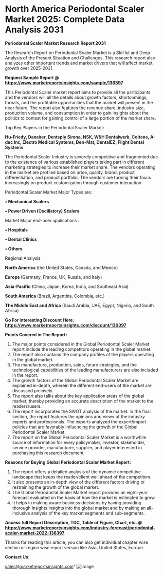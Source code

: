 # North America Periodontal Scaler Market 2025: Complete Data Analysis 2031

<strong>Periodontal Scaler Market Research Report 2031</strong>

The Research Report on Periodontal Scaler Market is a Skillful and Deep Analysis of the Present Situation and Challenges. This research report also analyzes other important trends and market drivers that will affect market growth over 2025-2031.

<strong>Request Sample Report @ <a href=https://www.marketreportsinsights.com/sample/136397>https://www.marketreportsinsights.com/sample/136397</a></strong>

This Periodontal Scaler market report aims to provide all the participants and the vendors will all the details about growth factors, shortcomings, threats, and the profitable opportunities that the market will present in the near future. The report also features the revenue share, industry size, production volume, and consumption in order to gain insights about the politics to contest for gaining control of a large portion of the market share.

Top Key Players in the Periodontal Scaler Market:

<strong>Hu-Friedy, Danaher, Dentsply Sirona, NSK, W&H Dentalwerk, Coltene, A-dec Inc, Electro Medical Systems, Den-Mat, DentalEZ, Flight Dental Systems</strong>

The Periodontal Scaler Industry is severely competitive and fragmented due to the existence of various established players taking part in different marketing strategies to increase their market share. The vendors operating in the market are profiled based on price, quality, brand, product differentiation, and product portfolio. The vendors are turning their focus increasingly on product customization through customer interaction.

Periodontal Scaler Market Major Types are:

<strong>• Mechanical Scalers

• Power Driven (Oscillatory) Scalers</strong>

Market Major end-user applications :

<strong>• Hospitals

• Dental Clinics

• Others</strong>

Regional Analysis

</u><strong><b>North America</b></strong> (the United States, Canada, and Mexico)

<strong><b>Europe </b></strong>(Germany, France, UK, Russia, and Italy)

<strong><b>Asia-Pacific</b></strong> (China, Japan, Korea, India, and Southeast Asia)

<strong><b>South America</b></strong> (Brazil, Argentina, Colombia, etc.)

<strong><b>The Middle East and Africa</b></strong> (Saudi Arabia, UAE, Egypt, Nigeria, and South Africa)

<strong>Go For Interesting Discount Here: <a href=https://www.marketreportsinsights.com/discount/136397>https://www.marketreportsinsights.com/discount/136397</a></strong>

<strong>Points Covered in The Report:</strong>
<ol>
  <li>The major points considered in the Global Periodontal Scaler Market report include the leading competitors operating in the global market.</li>
  <li>The report also contains the company profiles of the players operating in the global market.</li>
  <li>The manufacture, production, sales, future strategies, and the technological capabilities of the leading manufacturers are also included in the report.</li>
  <li>The growth factors of the Global Periodontal Scaler Market are explained in-depth, wherein the different end-users of the market are discussed precisely.</li>
  <li>The report also talks about the key application areas of the global market, thereby providing an accurate description of the market to the readers/users.</li>
  <li>The report incorporates the SWOT analysis of the market. In the final section, the report features the opinions and views of the industry experts and professionals. The experts analyzed the export/import policies that are favorably influencing the growth of the Global Periodontal Scaler Market.</li>
  <li>The report on the Global Periodontal Scaler Market is a worthwhile source of information for every policymaker, investor, stakeholder, service provider, manufacturer, supplier, and player interested in purchasing this research document.</li>
</ol>
<strong>Reasons for Buying Global Periodontal Scaler Market Report:</strong>

<ol>
  <li>The report offers a detailed analysis of the dynamic competitive landscape that keeps the reader/client well ahead of the competitors.</li>
  <li>It also presents an in-depth view of the different factors driving or restraining the growth of the global market.</li>
  <li>The Global Periodontal Scaler Market report provides an eight-year forecast evaluated on the basis of how the market is estimated to grow.</li>
  <li>It helps in making aware business decisions by having providing thorough insights insights into the global market and by making an all-inclusive analysis of the key market segments and sub-segments.</li>
</ol>
<strong>Access full Report Description, TOC, Table of Figure, Chart, etc. @ <a href=https://www.marketreportsinsights.com/industry-forecast/periodontal-scaler-market-2022-136397>https://www.marketreportsinsights.com/industry-forecast/periodontal-scaler-market-2022-136397</a></strong>


Thanks for reading this article; you can also get individual chapter wise section or region wise report version like Asia, United States, Europe.

<strong>Contact Us:</strong>

sales@marketreportsinsights.com"
![image](https://github.com/user-attachments/assets/7668a042-5e5e-4f23-9ae9-5e55cbc8d669)
